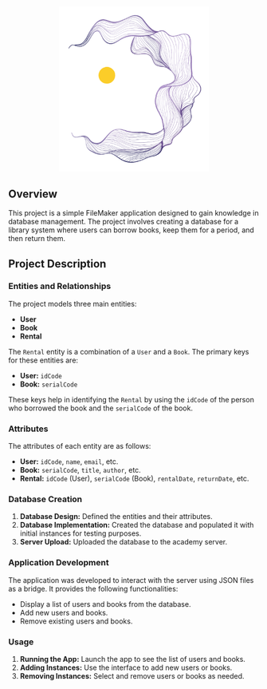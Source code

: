 <div align="center">
<img src="Opera_senza_titolo_39.png" alt="Test" width="300">
</div>

## Overview

This project is a simple FileMaker application designed to gain knowledge in database management. The project involves creating a database for a library system where users can borrow books, keep them for a period, and then return them.

## Project Description

### Entities and Relationships

The project models three main entities:
- **User**
- **Book**
- **Rental**

The `Rental` entity is a combination of a `User` and a `Book`. The primary keys for these entities are:
- **User:** `idCode`
- **Book:** `serialCode`

These keys help in identifying the `Rental` by using the `idCode` of the person who borrowed the book and the `serialCode` of the book.

### Attributes

The attributes of each entity are as follows:
- **User:** `idCode`, `name`, `email`, etc.
- **Book:** `serialCode`, `title`, `author`, etc.
- **Rental:** `idCode` (User), `serialCode` (Book), `rentalDate`, `returnDate`, etc.

### Database Creation

1. **Database Design:** Defined the entities and their attributes.
2. **Database Implementation:** Created the database and populated it with initial instances for testing purposes.
3. **Server Upload:** Uploaded the database to the academy server.

### Application Development

The application was developed to interact with the server using JSON files as a bridge. It provides the following functionalities:
- Display a list of users and books from the database.
- Add new users and books.
- Remove existing users and books.

### Usage

1. **Running the App:** Launch the app to see the list of users and books.
2. **Adding Instances:** Use the interface to add new users or books.
3. **Removing Instances:** Select and remove users or books as needed.

